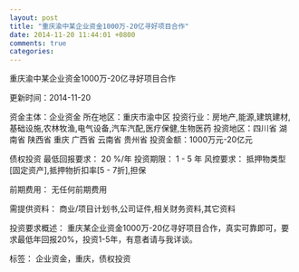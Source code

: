 ```yaml
---
layout: post
title: "重庆渝中某企业资金1000万-20亿寻好项目合作"
date: 2014-11-20 11:44:01 +0800
comments: true
categories: 
---
```

重庆渝中某企业资金1000万-20亿寻好项目合作



更新时间：2014-11-20

资金主体：企业资金
所在地区：重庆市渝中区
投资行业：房地产,能源,建筑建材,基础设施,农林牧渔,电气设备,汽车汽配,医疗保健,生物医药
投资地区：四川省 湖南省 陕西省 重庆 广西省 云南省 贵州省
投资金额：1000万元-20亿元

债权投资
最低回报要求：
                            20 %/年
                                                                                投资期限：
                            1 - 5 年
                                                                                                                                        风控要求：
                            抵押物类型[固定资产],抵押物折扣率[5 - 7折],担保

前期费用：
无任何前期费用

需提供资料：
商业/项目计划书,公司证件,相关财务资料,其它资料

投资要求概述：
重庆某企业资金1000万-20亿寻好项目合作，真实可靠即可，要求最低年回报20%，投资1-5年，有意者请与我详谈。

标签：
企业资金，重庆，债权投资


